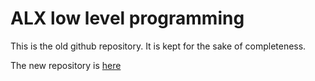# ALX low level programming

This is the old github repository. It is kept for the sake of completeness.

The new repository is [here](https://github.com/gekkowrld/alx-low_level_programming)

